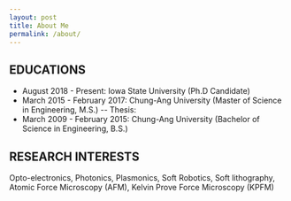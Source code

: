 ```yaml
---
layout: post
title: About Me
permalink: /about/
---
```


EDUCATIONS
--
- August 2018 - Present: Iowa State University (Ph.D Candidate)
- March 2015 - February 2017: Chung-Ang University (Master of Science in Engineering, M.S.)
-- Thesis:
- March 2009 - February 2015: Chung-Ang University (Bachelor of Science in Engineering, B.S.)

RESEARCH INTERESTS
--
Opto-electronics, Photonics, Plasmonics, Soft Robotics, Soft lithography, Atomic Force Microscopy
(AFM), Kelvin Prove Force Microscopy (KPFM)
